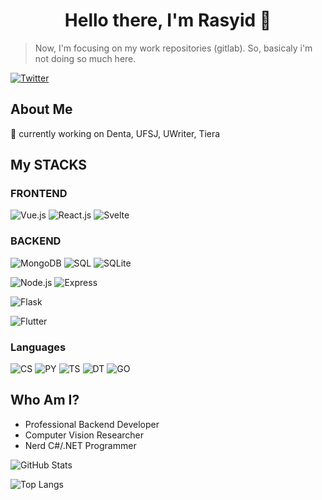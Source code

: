 <h1 style="text-align: center;">
  Hello there, I'm Rasyid 🐋
</h1>

> Now, I'm focusing on my work repositories (gitlab). So, basicaly i'm not doing so much here.

[![Twitter](https://img.shields.io/twitter/follow/rasyidf_?color=%23169ef2&style=for-the-badge)](https://twitter.com/rasyidf_)

 
## About Me
 🔭 currently working on Denta, UFSJ, UWriter, Tiera
 
## My STACKS
### FRONTEND
![Vue.js](https://img.shields.io/badge/Vue.js-35495E?style=for-the-badge&logo=vue.js&logoColor=4FC08D)
![React.js](https://img.shields.io/badge/React-20232A?style=for-the-badge&logo=react&logoColor=61DAFB)
![Svelte](https://img.shields.io/badge/Svelte-4A4A55?style=for-the-badge&logo=svelte&logoColor=FF3E00)

### BACKEND
![MongoDB](https://img.shields.io/badge/MongoDB-4EA94B?style=for-the-badge&logo=mongodb&logoColor=white)  ![SQL](https://img.shields.io/badge/MySQL-00000F?style=for-the-badge&logo=mysql&logoColor=white) ![SQLite](https://img.shields.io/badge/SQLite-07405E?style=for-the-badge&logo=sqlite&logoColor=white)

![Node.js](https://img.shields.io/badge/Node.js-43853D?style=for-the-badge&logo=node.js&logoColor=white) ![Express](https://img.shields.io/badge/Express.js-404D59?style=for-the-badge)

![Flask](https://img.shields.io/badge/Flask-000000?style=for-the-badge&logo=flask&logoColor=white)

![Flutter](https://img.shields.io/badge/Flutter-02569B?style=for-the-badge&logo=flutter&logoColor=white)

### Languages
![CS](https://img.shields.io/badge/C%23-239120?style=for-the-badge&logo=c-sharp&logoColor=white)
![PY](https://img.shields.io/badge/Python-3776AB?style=for-the-badge&logo=python&logoColor=white)
![TS](https://img.shields.io/badge/TypeScript-007ACC?style=for-the-badge&logo=typescript&logoColor=white)
![DT](https://img.shields.io/badge/Dart-0175C2?style=for-the-badge&logo=dart&logoColor=white)
![GO](https://img.shields.io/badge/Go-00ADD8?style=for-the-badge&logo=go&logoColor=white)
  
## Who Am I?

- Professional Backend Developer
- Computer Vision Researcher 
- Nerd C#/.NET Programmer 

![GitHub Stats](https://github-readme-stats.vercel.app/api?username=rasyidf&show_icons=true&count_private=true)

![Top Langs](https://github-readme-stats.vercel.app/api/top-langs/?username=rasyidf&layout=compact)
